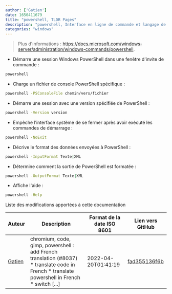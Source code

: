 ```yaml
---
author: ['Gatien']
date: 1650411679
title: "powershell, TLDR Pages"
description: "powershell, Interface en ligne de commande et langage de script spécialement conçu pour l'administration système."
categories: "windows"
---
```

> Plus d'informations : <https://docs.microsoft.com/windows-server/administration/windows-commands/powershell>.

- Démarre une session Windows PowerShell dans une fenêtre d'invite de commande :

```bash
powershell
```

- Charge un fichier de console PowerShell spécifique :

```bash
powershell -PSConsoleFile chemin/vers/fichier
```

- Démarre une session avec une version spécifiée de PowerShell :

```bash
powershell -Version version
```

- Empêche l’interface système de se fermer après avoir exécuté les commandes de démarrage :

```bash
powershell -NoExit
```

- Décrive le format des données envoyées à PowerShell :

```bash
powershell -InputFormat Texte|XML
```

- Détermine comment la sortie de PowerShell est formatée :

```bash
powershell -OutputFormat Texte|XML
```

- Affiche l'aide :

```bash
powershell -Help
```
Liste des modifications apportées à cette documentation


Auteur | Description | Format de la date ISO 8601 | Lien vers GitHub
------|-----|-----|-----
[Gatien](mailto:Gatien.vilain@outlook.fr) | chromium, code, gimp, powershell : add French translation (#8037) * translate code in French * translate powershell in French * switch [...] | 2022-04-20T01:41:19 | [fad355136f6b](https://github.com/tldr-pages/tldr/commit/fad355136f6b12812e588e2d05b9dec91dd88f8b)

